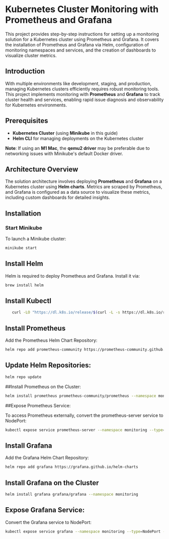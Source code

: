 # Kubernetes Cluster Monitoring with Prometheus and Grafana
This project provides step-by-step instructions for setting up a monitoring solution for a Kubernetes cluster using Prometheus and Grafana. It covers the installation of Prometheus and Grafana via Helm, configuration of monitoring namespaces and services, and the creation of dashboards to visualize cluster metrics.

## Introduction

With multiple environments like development, staging, and production, managing Kubernetes clusters efficiently requires robust monitoring tools. This project implements monitoring with **Prometheus** and **Grafana** to track cluster health and services, enabling rapid issue diagnosis and observability for Kubernetes environments.

## Prerequisites

- **Kubernetes Cluster** (using **Minikube** in this guide)
- **Helm CLI** for managing deployments on the Kubernetes cluster

**Note**: If using an **M1 Mac**, the **qemu2 driver** may be preferable due to networking issues with Minikube's default Docker driver.

## Architecture Overview

The solution architecture involves deploying **Prometheus** and **Grafana** on a Kubernetes cluster using **Helm charts**. Metrics are scraped by Prometheus, and Grafana is configured as a data source to visualize these metrics, including custom dashboards for detailed insights.

## Installation

### Start Minikube

To launch a Minikube cluster:

```bash
minikube start
```
## Install Helm
Helm is required to deploy Prometheus and Grafana. Install it via:
```bash
brew install helm
```
## Install Kubectl
```bash
   curl -LO "https://dl.k8s.io/release/$(curl -L -s https://dl.k8s.io/release/stable.txt)/bin/linux/amd64/kubectl"
```
## Install Prometheus
Add the Prometheus Helm Chart Repository:
```bash
helm repo add prometheus-community https://prometheus-community.github.io/helm-charts
```
## Update Helm Repositories: 
```bash
helm repo update
```
##Install Prometheus on the Cluster:
```bash
helm install prometheus prometheus-community/prometheus --namespace monitoring

```
##Expose Prometheus Service:

To access Prometheus externally, convert the prometheus-server service to NodePort:
```bash
kubectl expose service prometheus-server --namespace monitoring --type=NodePort --target-port=9090 --name=prometheus-server-ext
```
## Install Grafana
Add the Grafana Helm Chart Repository:
```bash
helm repo add grafana https://grafana.github.io/helm-charts
```
## Install Grafana on the Cluster
```bash
helm install grafana grafana/grafana --namespace monitoring
```
## Expose Grafana Service:
Convert the Grafana service to NodePort:
```bash
kubectl expose service grafana --namespace monitoring --type=NodePort --target-port=3000 --name=grafana-ext
```




